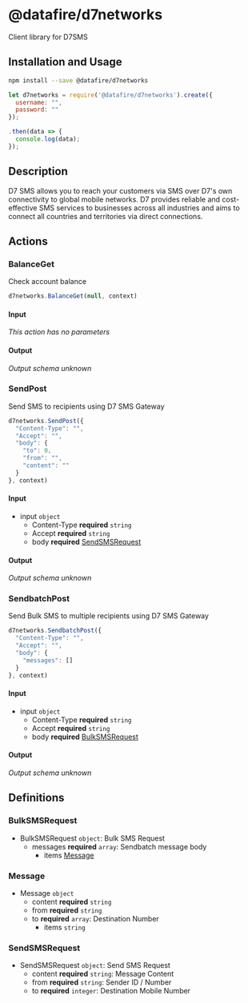 # @datafire/d7networks

Client library for D7SMS

## Installation and Usage
```bash
npm install --save @datafire/d7networks
```
```js
let d7networks = require('@datafire/d7networks').create({
  username: "",
  password: ""
});

.then(data => {
  console.log(data);
});
```

## Description

D7 SMS allows you to reach your customers via SMS over D7's own connectivity to global mobile networks. D7 provides reliable and cost-effective SMS services to businesses across all industries and aims to connect all countries and territories via direct connections.

## Actions

### BalanceGet
Check account balance


```js
d7networks.BalanceGet(null, context)
```

#### Input
*This action has no parameters*

#### Output
*Output schema unknown*

### SendPost
Send SMS  to recipients using D7 SMS Gateway


```js
d7networks.SendPost({
  "Content-Type": "",
  "Accept": "",
  "body": {
    "to": 0,
    "from": "",
    "content": ""
  }
}, context)
```

#### Input
* input `object`
  * Content-Type **required** `string`
  * Accept **required** `string`
  * body **required** [SendSMSRequest](#sendsmsrequest)

#### Output
*Output schema unknown*

### SendbatchPost
Send Bulk SMS  to multiple recipients using D7 SMS Gateway


```js
d7networks.SendbatchPost({
  "Content-Type": "",
  "Accept": "",
  "body": {
    "messages": []
  }
}, context)
```

#### Input
* input `object`
  * Content-Type **required** `string`
  * Accept **required** `string`
  * body **required** [BulkSMSRequest](#bulksmsrequest)

#### Output
*Output schema unknown*



## Definitions

### BulkSMSRequest
* BulkSMSRequest `object`: Bulk SMS Request
  * messages **required** `array`: Sendbatch message body
    * items [Message](#message)

### Message
* Message `object`
  * content **required** `string`
  * from **required** `string`
  * to **required** `array`: Destination Number
    * items `string`

### SendSMSRequest
* SendSMSRequest `object`: Send SMS Request
  * content **required** `string`: Message Content
  * from **required** `string`: Sender ID / Number
  * to **required** `integer`: Destination Mobile Number


